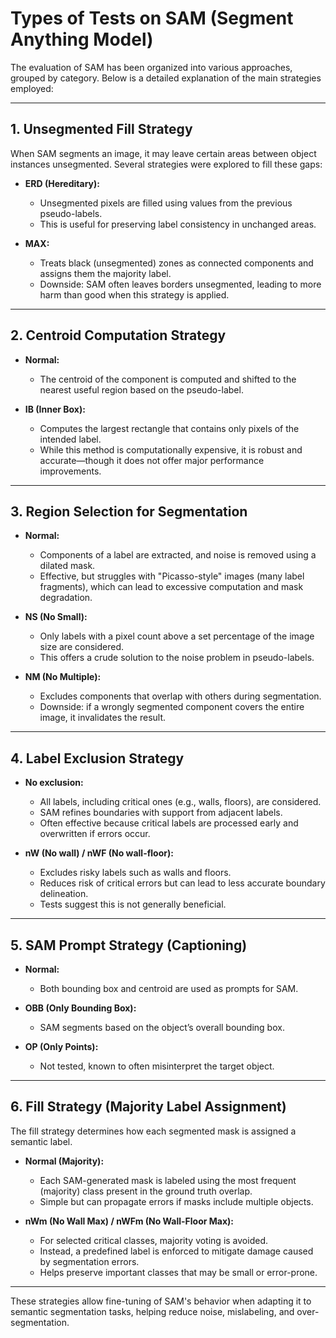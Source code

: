 
# Types of Tests on SAM (Segment Anything Model)

The evaluation of SAM has been organized into various approaches, grouped by category. Below is a detailed explanation of the main strategies employed:

---

## 1. **Unsegmented Fill Strategy**

When SAM segments an image, it may leave certain areas between object instances unsegmented. Several strategies were explored to fill these gaps:

- **ERD (Hereditary):**
  - Unsegmented pixels are filled using values from the previous pseudo-labels.
  - This is useful for preserving label consistency in unchanged areas.

- **MAX:**
  - Treats black (unsegmented) zones as connected components and assigns them the majority label.
  - Downside: SAM often leaves borders unsegmented, leading to more harm than good when this strategy is applied.

---

## 2. **Centroid Computation Strategy**

- **Normal:**
  - The centroid of the component is computed and shifted to the nearest useful region based on the pseudo-label.

- **IB (Inner Box):**
  - Computes the largest rectangle that contains only pixels of the intended label.
  - While this method is computationally expensive, it is robust and accurate—though it does not offer major performance improvements.

---

## 3. **Region Selection for Segmentation**

- **Normal:**
  - Components of a label are extracted, and noise is removed using a dilated mask.
  - Effective, but struggles with "Picasso-style" images (many label fragments), which can lead to excessive computation and mask degradation.

- **NS (No Small):**
  - Only labels with a pixel count above a set percentage of the image size are considered.
  - This offers a crude solution to the noise problem in pseudo-labels.

- **NM (No Multiple):**
  - Excludes components that overlap with others during segmentation.
  - Downside: if a wrongly segmented component covers the entire image, it invalidates the result.

---

## 4. **Label Exclusion Strategy**

- **No exclusion:**
  - All labels, including critical ones (e.g., walls, floors), are considered.
  - SAM refines boundaries with support from adjacent labels.
  - Often effective because critical labels are processed early and overwritten if errors occur.

- **nW (No wall) / nWF (No wall-floor):**
  - Excludes risky labels such as walls and floors.
  - Reduces risk of critical errors but can lead to less accurate boundary delineation.
  - Tests suggest this is not generally beneficial.

---

## 5. **SAM Prompt Strategy (Captioning)**

- **Normal:**
  - Both bounding box and centroid are used as prompts for SAM.

- **OBB (Only Bounding Box):**
  - SAM segments based on the object’s overall bounding box.

- **OP (Only Points):**
  - Not tested, known to often misinterpret the target object.

---

## 6. **Fill Strategy (Majority Label Assignment)**

The fill strategy determines how each segmented mask is assigned a semantic label.

- **Normal (Majority):**
  - Each SAM-generated mask is labeled using the most frequent (majority) class present in the ground truth overlap.
  - Simple but can propagate errors if masks include multiple objects.

- **nWm (No Wall Max) / nWFm (No Wall-Floor Max):**
  - For selected critical classes, majority voting is avoided.
  - Instead, a predefined label is enforced to mitigate damage caused by segmentation errors.
  - Helps preserve important classes that may be small or error-prone.

---

These strategies allow fine-tuning of SAM's behavior when adapting it to semantic segmentation tasks, helping reduce noise, mislabeling, and over-segmentation.
